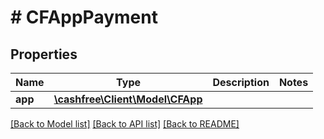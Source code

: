 # # CFAppPayment

## Properties

Name | Type | Description | Notes
------------ | ------------- | ------------- | -------------
**app** | [**\cashfree\Client\Model\CFApp**](CFApp.md) |  |

[[Back to Model list]](../../README.md#models) [[Back to API list]](../../README.md#endpoints) [[Back to README]](../../README.md)
